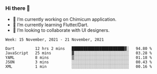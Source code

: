 ### Hi there 👋

<!--
**devcat37/devcat37** is a ✨ _special_ ✨ repository because its `README.md` (this file) appears on your GitHub profile.-->


- 🔭 I’m currently working on Chimicum application.
- 🌱 I’m currently learning Flutter/Dart.
- 👯 I’m looking to collaborate with UI designers.
<!-- - 🤔 I’m looking for help with ... -->

<!--START_SECTION:waka-->
```text
Week: 15 November, 2021 - 21 November, 2021

Dart         12 hrs 2 mins   ███████████████████████▓░   94.80 % 
JavaScript   25 mins         ▓░░░░░░░░░░░░░░░░░░░░░░░░   03.28 % 
YAML         8 mins          ▒░░░░░░░░░░░░░░░░░░░░░░░░   01.18 % 
JSON         3 mins          ░░░░░░░░░░░░░░░░░░░░░░░░░   00.43 % 
XML          1 min           ░░░░░░░░░░░░░░░░░░░░░░░░░   00.16 % 
```
<!--END_SECTION:waka-->
